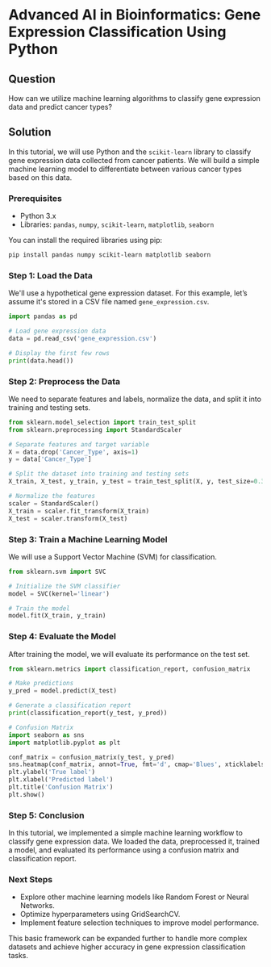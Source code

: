 # Advanced AI in Bioinformatics: Gene Expression Classification Using Python

## Question
How can we utilize machine learning algorithms to classify gene expression data and predict cancer types?

## Solution

In this tutorial, we will use Python and the `scikit-learn` library to classify gene expression data collected from cancer patients. We will build a simple machine learning model to differentiate between various cancer types based on this data.

### Prerequisites
- Python 3.x
- Libraries: `pandas`, `numpy`, `scikit-learn`, `matplotlib`, `seaborn`

You can install the required libraries using pip:

```bash
pip install pandas numpy scikit-learn matplotlib seaborn
```

### Step 1: Load the Data

We'll use a hypothetical gene expression dataset. For this example, let’s assume it's stored in a CSV file named `gene_expression.csv`.

```python
import pandas as pd

# Load gene expression data
data = pd.read_csv('gene_expression.csv')

# Display the first few rows
print(data.head())
```

### Step 2: Preprocess the Data

We need to separate features and labels, normalize the data, and split it into training and testing sets.

```python
from sklearn.model_selection import train_test_split
from sklearn.preprocessing import StandardScaler

# Separate features and target variable
X = data.drop('Cancer_Type', axis=1)
y = data['Cancer_Type']

# Split the dataset into training and testing sets
X_train, X_test, y_train, y_test = train_test_split(X, y, test_size=0.3, random_state=42)

# Normalize the features
scaler = StandardScaler()
X_train = scaler.fit_transform(X_train)
X_test = scaler.transform(X_test)
```

### Step 3: Train a Machine Learning Model

We will use a Support Vector Machine (SVM) for classification.

```python
from sklearn.svm import SVC

# Initialize the SVM classifier
model = SVC(kernel='linear')

# Train the model
model.fit(X_train, y_train)
```

### Step 4: Evaluate the Model

After training the model, we will evaluate its performance on the test set.

```python
from sklearn.metrics import classification_report, confusion_matrix

# Make predictions
y_pred = model.predict(X_test)

# Generate a classification report
print(classification_report(y_test, y_pred))

# Confusion Matrix
import seaborn as sns
import matplotlib.pyplot as plt

conf_matrix = confusion_matrix(y_test, y_pred)
sns.heatmap(conf_matrix, annot=True, fmt='d', cmap='Blues', xticklabels=model.classes_, yticklabels=model.classes_)
plt.ylabel('True label')
plt.xlabel('Predicted label')
plt.title('Confusion Matrix')
plt.show()
```

### Step 5: Conclusion

In this tutorial, we implemented a simple machine learning workflow to classify gene expression data. We loaded the data, preprocessed it, trained a model, and evaluated its performance using a confusion matrix and classification report.

### Next Steps

- Explore other machine learning models like Random Forest or Neural Networks.
- Optimize hyperparameters using GridSearchCV.
- Implement feature selection techniques to improve model performance.

This basic framework can be expanded further to handle more complex datasets and achieve higher accuracy in gene expression classification tasks.